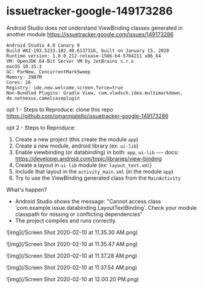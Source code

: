 # issuetracker-google-149173286
Android Studio does not understand ViewBinding classes generated in another module https://issuetracker.google.com/issues/149173286

```
Android Studio 4.0 Canary 9
Build #AI-193.5233.102.40.6137316, built on January 15, 2020
Runtime version: 1.8.0_212-release-1586-b4-5784211 x86_64
VM: OpenJDK 64-Bit Server VM by JetBrains s.r.o
macOS 10.15.3
GC: ParNew, ConcurrentMarkSweep
Memory: 3987M
Cores: 16
Registry: ide.new.welcome.screen.force=true
Non-Bundled Plugins: Gradle View, com.vladsch.idea.multimarkdown, de.netnexus.camelcaseplugin
```

opt 1 - Steps to Reproduce: clone this repo https://github.com/omarmiatello/issuetracker-google-149173286

opt 2 - Steps to Reproduce:
1. Create a new project (this create the module `app`)
2. Create a new module, android library (ex: `ui-lib`)
3. Enable viewbinding (or databinding) in both: `app`, `ui-lib` --- docs: https://developer.android.com/topic/libraries/view-binding
4. Create a layout in `ui-lib` module (ex: `layout_text.xml`)
5. Include that layout in the `activity_main.xml` (in the module `app`)
6. Try to use the ViewBinding generated class from the `MainActivity`

What's happen?
- Android Studio shows the message: "Cannot access class 'com.example.issue.databinding.LayoutTextBinding'. Check your module classpath for missing or conflicting dependencies"
- The project compiles and runs correctly.

![img](/Screen Shot 2020-02-10 at 11.35.30 AM.png)

![img](/Screen Shot 2020-02-10 at 11.35.47 AM.png)

![img](/Screen Shot 2020-02-10 at 11.37.28 AM.png)

![img](/Screen Shot 2020-02-10 at 11.37.54 AM.png)

![img](/Screen Shot 2020-02-10 at 12.00.20 PM.png)
